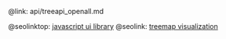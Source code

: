 @link: api/treeapi_openall.md

@seolinktop: [javascript ui library](https://webix.com)
@seolink: [treemap visualization](https://webix.com/widget/treemap/)
